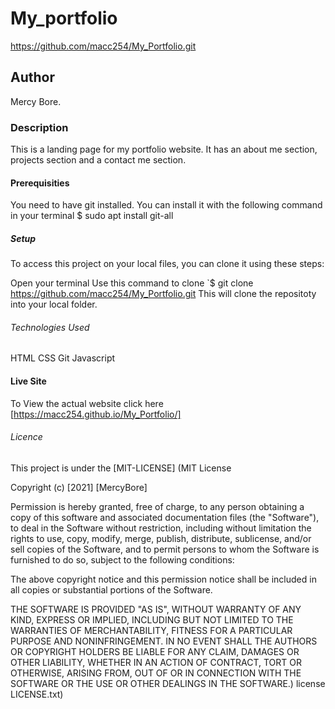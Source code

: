 # My_portfolio
https://github.com/macc254/My_Portfolio.git

## Author
Mercy Bore.

### Description
This is a landing page for my portfolio website. It has an about me section, projects section and a contact me section.

#### Prerequisities
You need to have git installed.
 You can install it with the following command in your terminal
  $ sudo apt install git-all

##### Setup
To access this project on your local files, you can clone it using these steps:

Open your terminal
Use this command to clone 
`$ git clone https://github.com/macc254/My_Portfolio.git
 This will clone the repositoty into your local folder.

###### Technologies Used
HTML
CSS
Git
Javascript

#### Live Site
To View the actual website click here [https://macc254.github.io/My_Portfolio/] 
###### Licence
This project is under the [MIT-LICENSE]
(MIT License

Copyright (c) [2021] [MercyBore]

Permission is hereby granted, free of charge, to any person obtaining a copy of this software and associated documentation files (the "Software"), to deal in the Software without restriction, including without limitation the rights to use, copy, modify, merge, publish, distribute, sublicense, and/or sell copies of the Software, and to permit persons to whom the Software is furnished to do so, subject to the following conditions:

The above copyright notice and this permission notice shall be included in all copies or substantial portions of the Software.

THE SOFTWARE IS PROVIDED "AS IS", WITHOUT WARRANTY OF ANY KIND, EXPRESS OR IMPLIED, INCLUDING BUT NOT LIMITED TO THE WARRANTIES OF MERCHANTABILITY, FITNESS FOR A PARTICULAR PURPOSE AND NONINFRINGEMENT. IN NO EVENT SHALL THE AUTHORS OR COPYRIGHT HOLDERS BE LIABLE FOR ANY CLAIM, DAMAGES OR OTHER LIABILITY, WHETHER IN AN ACTION OF CONTRACT, TORT OR OTHERWISE, ARISING FROM, OUT OF OR IN CONNECTION WITH THE SOFTWARE OR THE USE OR OTHER DEALINGS IN THE SOFTWARE.) license LICENSE.txt)